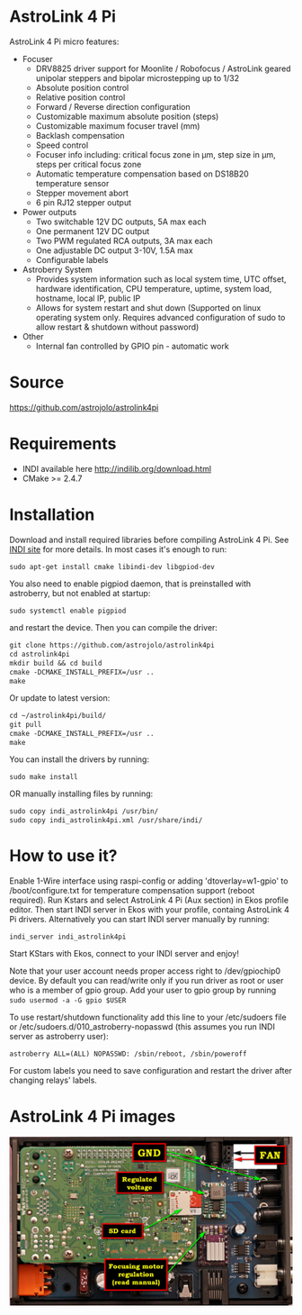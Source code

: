 # AstroLink 4 Pi

AstroLink 4 Pi micro features:
* Focuser
  - DRV8825 driver support for Moonlite / Robofocus / AstroLink geared unipolar steppers and bipolar microstepping up to 1/32
  - Absolute position control
  - Relative position control
  - Forward / Reverse direction configuration
  - Customizable maximum absolute position (steps)
  - Customizable maximum focuser travel (mm)
  - Backlash compensation
  - Speed control
  - Focuser info including: critical focus zone in μm, step size in μm, steps per critical focus zone
  - Automatic temperature compensation based on DS18B20 temperature sensor
  - Stepper movement abort
  - 6 pin RJ12 stepper output
* Power outputs
  - Two switchable 12V DC outputs, 5A max each
  - One permanent 12V DC output
  - Two PWM regulated RCA outputs, 3A max each
  - One adjustable DC output 3-10V, 1.5A max
  - Configurable labels
* Astroberry System
  - Provides system information such as local system time, UTC offset, hardware identification, CPU temperature, uptime, system load, hostname, local IP, public IP
  - Allows for system restart and shut down (Supported on linux operating system only. Requires advanced configuration of sudo to allow restart & shutdown without password)
* Other
  - Internal fan controlled by GPIO pin - automatic work

# Source
https://github.com/astrojolo/astrolink4pi

# Requirements
* INDI available here http://indilib.org/download.html
* CMake >= 2.4.7

# Installation
Download and install required libraries before compiling AstroLink 4 Pi. See [INDI site](http://indilib.org/download.html) for more details.
In most cases it's enough to run:
```
sudo apt-get install cmake libindi-dev libgpiod-dev
```
You also need to enable pigpiod daemon, that is preinstalled with astroberry, but not enabled at startup:
```
sudo systemctl enable pigpiod
```
and restart the device.
Then you can compile the driver:
```
git clone https://github.com/astrojolo/astrolink4pi
cd astrolink4pi
mkdir build && cd build
cmake -DCMAKE_INSTALL_PREFIX=/usr ..
make
```
Or update to latest version:
```
cd ~/astrolink4pi/build/
git pull
cmake -DCMAKE_INSTALL_PREFIX=/usr ..
make
```
You can install the drivers by running:
```
sudo make install
```
OR manually installing files by running:
```
sudo copy indi_astrolink4pi /usr/bin/
sudo copy indi_astrolink4pi.xml /usr/share/indi/
```

# How to use it?
Enable 1-Wire interface using raspi-config or adding 'dtoverlay=w1-gpio' to /boot/configure.txt for temperature compensation support (reboot required). Run Kstars and select AstroLink 4 Pi (Aux section) in Ekos profile editor. Then start INDI server in Ekos with your profile, containg AstroLink 4 Pi drivers. Alternatively you can start INDI server manually by running:
```
indi_server indi_astrolink4pi
```
Start KStars with Ekos, connect to your INDI server and enjoy!

Note that your user account needs proper access right to /dev/gpiochip0 device. By default you can read/write only if you run driver as root or user who is a member of gpio group. Add your user to gpio group by running ```sudo usermod -a -G gpio $USER```

To use restart/shutdown functionality add this line to your /etc/sudoers file or /etc/sudoers.d/010_astroberry-nopasswd (this assumes you run INDI server as astroberry user):
```
astroberry ALL=(ALL) NOPASSWD: /sbin/reboot, /sbin/poweroff
```

For custom labels you need to save configuration and restart the driver after changing relays' labels.

# AstroLink 4 Pi images

![Photo](/images/al4pi-interior.JPG)
